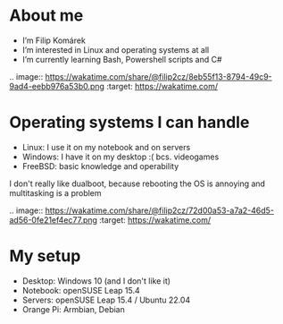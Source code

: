 # About me
- I’m Filip Komárek
- I’m interested in Linux and operating systems at all
- I’m currently learning Bash, Powershell scripts and C#

.. image:: https://wakatime.com/share/@filip2cz/8eb55f13-8794-49c9-9ad4-eebb976a53b0.png
    :target: https://wakatime.com/

# Operating systems I can handle
- Linux: I use it on my notebook and on servers
- Windows: I have it on my desktop :( bcs. videogames
- FreeBSD: basic knowledge and operability

I don't really like dualboot, because rebooting the OS is annoying and multitasking is a problem

.. image:: https://wakatime.com/share/@filip2cz/72d00a53-a7a2-46d5-ad56-0fe21ef4ec77.png
    :target: https://wakatime.com/

# My setup
- Desktop: Windows 10 (and I don't like it)
- Notebook: openSUSE Leap 15.4
- Servers: openSUSE Leap 15.4 / Ubuntu 22.04
- Orange Pi: Armbian, Debian

<!---
filip2cz/filip2cz is a ✨ special ✨ repository because its `README.md` (this file) appears on your GitHub profile.
You can click the Preview link to take a look at your changes.
--->

